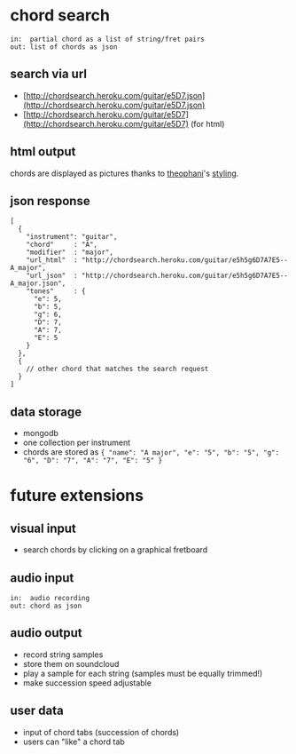 # chord search
    in:  partial chord as a list of string/fret pairs
    out: list of chords as json

## search via url
- [http://chordsearch.heroku.com/guitar/e5D7.json](http://chordsearch.heroku.com/guitar/e5D7.json)
- [http://chordsearch.heroku.com/guitar/e5D7](http://chordsearch.heroku.com/guitar/e5D7) (for html)

## html output
chords are displayed as pictures thanks to [theophani](https://github.com/theophani)'s [styling](https://github.com/theophani/Flashchords/blob/master/fc/css/style.css).

## json response
    [
      {
        "instrument": "guitar",
        "chord"     : "A",
        "modifier"  : "major",
        "url_html"  : "http://chordsearch.heroku.com/guitar/e5h5g6D7A7E5--A_major",
        "url_json"  : "http://chordsearch.heroku.com/guitar/e5h5g6D7A7E5--A_major.json",
        "tones"     : {
          "e": 5,
          "b": 5,
          "g": 6,
          "D": 7,
          "A": 7,
          "E": 5
        }
      },
      {
        // other chord that matches the search request
      }
    ]

## data storage
- mongodb
- one collection per instrument
- chords are stored as `{ "name": "A major", "e": "5", "b": "5", "g": "6", "D": "7", "A": "7", "E": "5" }`

# future extensions

## visual input
- search chords by clicking on a graphical fretboard

## audio input
    in:  audio recording
    out: chord as json

## audio output
- record string samples
- store them on soundcloud
- play a sample for each string (samples must be equally trimmed!)
- make succession speed adjustable

## user data
- input of chord tabs (succession of chords)
- users can "like" a chord tab
